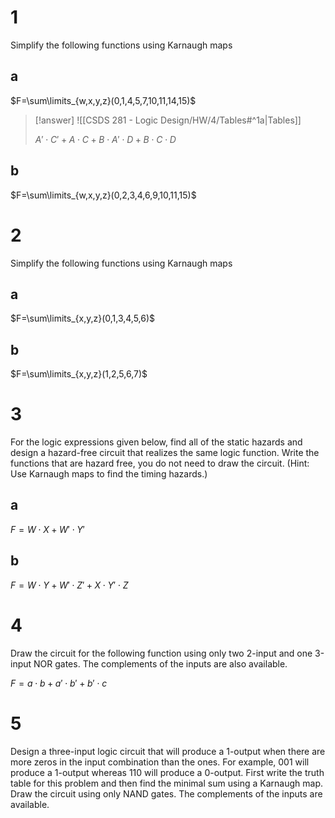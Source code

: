 # 1

Simplify the following functions using Karnaugh maps

## a


$F=\sum\limits_{w,x,y,z}(0,1,4,5,7,10,11,14,15)$

> [!answer]
> ![[CSDS 281 - Logic Design/HW/4/Tables#^1a|Tables]]
> 
> $A'\cdot C'+A\cdot C+B\cdot A'\cdot D+B\cdot C\cdot D$

## b

$F=\sum\limits_{w,x,y,z}(0,2,3,4,6,9,10,11,15)$

# 2

Simplify the following functions using Karnaugh maps

## a

$F=\sum\limits_{x,y,z}(0,1,3,4,5,6)$

## b

$F=\sum\limits_{x,y,z}(1,2,5,6,7)$

# 3

For the logic expressions given below, find all of the static hazards and design a hazard-free circuit that realizes the same logic function. Write the functions that are hazard free, you do not need to draw the circuit. (Hint: Use Karnaugh maps to find the timing hazards.)

## a

$F=W\cdot X+W'\cdot Y'$

## b

$F=W\cdot Y+W'\cdot Z'+X\cdot Y'\cdot Z$

# 4

Draw the circuit for the following function using only two 2-input and one 3-input NOR gates. The complements of the inputs are also available.

$F = a\cdot b + a'\cdot b' + b'\cdot c$

# 5

Design a three-input logic circuit that will produce a 1-output when there are more zeros in the input combination than the ones. For example, 001 will produce a 1-output whereas 110 will produce a 0-output. First write the truth table for this problem and then find the minimal sum using a Karnaugh map. Draw the circuit using only NAND gates. The complements of the inputs are available.

